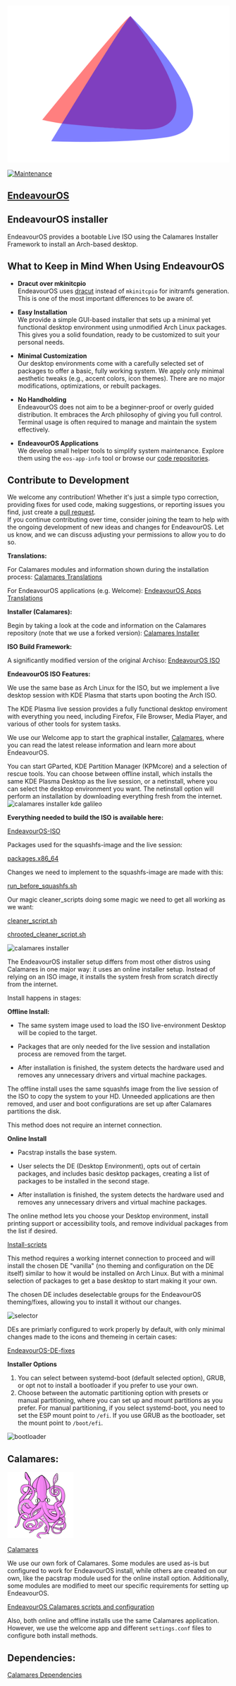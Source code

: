 ![icon](https://raw.githubusercontent.com/endeavouros-team/artwork-images-logo/b53c4b90276e77d530785cb60d33c6bc3cc02f45/icons/endeavour-logo-sans-logotype.svg)

[![Maintenance](https://img.shields.io/maintenance/yes/2025.svg)]()

## [EndeavourOS](https://endeavouros.com)

## EndeavourOS installer

EndeavourOS provides a bootable Live ISO using the Calamares Installer Framework to install an Arch-based desktop.


## What to Keep in Mind When Using EndeavourOS
- **Dracut over mkinitcpio**  
  EndeavourOS uses [dracut](https://github.com/endeavouros-team/PKGBUILDS/tree/master/eos-dracut) instead of `mkinitcpio` for initramfs generation. This is one of the most important differences to be aware of.

- **Easy Installation**  
  We provide a simple GUI-based installer that sets up a minimal yet functional desktop environment using unmodified Arch Linux packages. This gives you a solid foundation, ready to be customized to suit your personal needs.

- **Minimal Customization**  
  Our desktop environments come with a carefully selected set of packages to offer a basic, fully working system. We apply only minimal aesthetic tweaks (e.g., accent colors, icon themes). There are no major modifications, optimizations, or rebuilt packages.

- **No Handholding**  
  EndeavourOS does not aim to be a beginner-proof or overly guided distribution. It embraces the Arch philosophy of giving you full control. Terminal usage is often required to manage and maintain the system effectively.

- **EndeavourOS Applications**  
  We develop small helper tools to simplify system maintenance. Explore them using the `eos-app-info` tool or browse our [code repositories](https://github.com/endeavouros-team).



## Contribute to Development

We welcome any contribution! Whether it's just a simple typo correction, providing fixes for used code, making suggestions, or reporting issues you find, just create a [pull request](https://github.com/endeavouros-team/EndeavourOS-Development/pulls).\
If you continue contributing over time, consider joining the team to help with the ongoing development of new ideas and changes for EndeavourOS. Let us know, and we can discuss adjusting your permissions to allow you to do so.

**Translations:**

For Calamares modules and information shown during the installation process:
[Calamares Translations](https://github.com/endeavouros-team/calamares/blob/calamares/data/eos/calamares-translations.txt)

For EndeavourOS applications (e.g. Welcome):
[EndeavourOS Apps Translations](https://github.com/endeavouros-team/PKGBUILDS/tree/master/eos-translations)

**Installer (Calamares):**

Begin by taking a look at the code and information on the Calamares repository (note that we use a forked version):
[Calamares Installer](https://github.com/endeavouros-team/calamares)

**ISO Build Framework:**

A significantly modified version of the original Archiso:
[EndeavourOS ISO](https://github.com/endeavouros-team/EndeavourOS-ISO)

**EndeavourOS ISO Features:**

We use the same base as Arch Linux for the ISO, but we implement a live desktop session with KDE Plasma that starts upon booting the Arch ISO.

The KDE Plasma live session provides a fully functional desktop enviroment with everything you need, including Firefox, File Browser, Media Player, and various of other tools for system tasks.

We use our Welcome app to start the graphical installer, [Calamares](https://calamares.io/), where you can read the latest release information and learn more about EndeavourOS.

You can start GParted, KDE Partition Manager (KPMcore) and a selection of rescue tools. You can choose between offline install, which installs the same KDE Plasma Desktop as the live session, or a netinstall, where you can select the desktop environment you want. The netinstall option will perform an installation by downloading everything fresh from the internet.
![calamares installer kde galileo](https://raw.githubusercontent.com/endeavouros-team/EndeavourOS-Development/main/images/livesession-kde-galileo.png)

**Everything needed to build the ISO is available here:**

[EndeavourOS-ISO](https://github.com/endeavouros-team/EndeavourOS-ISO)

Packages used for the squashfs-image and the live session:

[packages.x86_64](https://github.com/endeavouros-team/EndeavourOS-ISO/blob/main/packages.x86_64)

Changes we need to implement to the squashfs-image are made with this:

[run_before_squashfs.sh](https://github.com/endeavouros-team/EndeavourOS-ISO/blob/main/run_before_squashfs.sh)

Our magic cleaner_scripts doing some magic we need to get all working as we want:

[cleaner_script.sh](https://github.com/endeavouros-team/calamares/blob/calamares/data/eos/scripts/cleaner_script.sh)

[chrooted_cleaner_script.sh](https://github.com/endeavouros-team/calamares/blob/calamares/data/eos/scripts/chrooted_cleaner_script.sh)

![calamares installer](https://raw.githubusercontent.com/endeavouros-team/EndeavourOS-Development/main/images/online-offline-welcome-kde-galileo.png)

The EndeavourOS installer setup differs from most other distros using Calamares in one major way: it uses an online installer setup. Instead of relying on an ISO image, it installs the system fresh from scratch directly from the internet.

Install happens in stages:

**Offline Install:**

* The same system image used to load the ISO live-environment Desktop will be copied to the target.

* Packages that are only needed for the live session and installation process are removed from the target.

* After installation is finished, the system detects the hardware used and removes any unnecessary drivers and virtual machine packages.
    
The offline install uses the same squashfs image from the live session of the ISO to copy the system to your HD. Unneeded applications are then removed, and user and boot configurations are set up after Calamares partitions the disk.

This method does not require an internet connection.

**Online Install**

* Pacstrap installs the base system.
    
* User selects the DE (Desktop Environment), opts out of certain packages, and includes basic desktop packages, creating a list of packages to be installed in the second stage.
    
* After installation is finished, the system detects the hardware used and removes any unnecessary drivers and virtual machine packages.

The online method lets you choose your Desktop environment, install printing support or accessibility tools, and remove individual packages from the list if desired.

[Install-scripts](https://github.com/endeavouros-team/calamares/tree/calamares/data/eos/scripts)

This method requires a working internet connection to proceed and will install the chosen DE "vanilla" (no theming and configuration on the DE itself) similar to how it would be installed on Arch Linux. But with a minimal selection of packages to get a base desktop to start making it your own.

The chosen DE includes deselectable groups for the EndeavourOS theming/fixes, allowing you to install it without our changes.

![selector](https://raw.githubusercontent.com/endeavouros-team/EndeavourOS-Development/main/images/eos-theme-deselect-kde-galileo.png)

DEs are primiarly configured to work properly by default, with only minimal changes made to the icons and themeing in certain cases:

[EndeavourOS-DE-fixes](https://github.com/endeavouros-team/endeavouros-DE-fixes)

**Installer Options**
1. You can select between systemd-boot (default selected option), GRUB, or opt not to install a bootloader if you prefer to use your own.
2. Choose between the automatic partitioning option with presets or manual partitioning, where you can set up and mount partitions as you prefer. For manual partitioning, if you select systemd-boot, you need to set the ESP mount point to `/efi`. If you use GRUB as the bootloader, set the mount point to `/boot/efi`.

![bootloader](https://github.com/endeavouros-team/EndeavourOS-Development/assets/16797647/120fc78b-4dfb-44a9-8fba-6ca064b87f57)

## Calamares:
 <img src="https://raw.githubusercontent.com/calamares/calamares/calamares/src/branding/default/squid.png" width="150" height="150">
 
[Calamares](https://calamares.io/)

We use our own fork of Calamares. Some modules are used as-is but configured to work for EndeavourOS install, while others are created on our own, like the pacstrap module used for the online install option. Additionally, some modules are modified to meet our specific requirements for setting up EndeavourOS.

[EndeavourOS Calamares scripts and configuration](https://github.com/endeavouros-team/calamares/tree/calamares/data/eos)

Also, both online and offline installs use the same Calamares application.
However, we use the welcome app and different `settings.conf` files to configure both install methods.

## Dependencies:

[Calamares Dependencies](https://github.com/endeavouros-team/calamares#readme)



